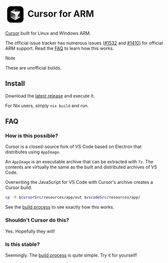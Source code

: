 <h1>
    <img src="./logo.png" width="64px" align="center">
    Cursor for ARM
</h1>

[Cursor](https://cursor.com) built for Linux and Windows ARM.

The official issue tracker has numerous issues ([#1532](https://github.com/getcursor/cursor/issues/1532) and [#1410](https://github.com/getcursor/cursor/issues/1410)) for official ARM support. Read the [FAQ](#faq) to learn how this works.

> [!NOTE]
> These are unofficial builds.

## Install

Download the [latest release](https://github.com/coder/cursor-arm/releases/latest) and execute it.

For Nix users, simply `nix build` and run.

## FAQ

### How is this possible?

Cursor is a closed-source fork of VS Code based on Electron that distributes using `AppImage`.

An `AppImage` is an executable archive that can be extracted with `7z`. The contents are virtually the same as the built and distributed archives of VS Code.

Overwriting the JavaScript for VS Code with Cursor's archive creates a Cursor build.

```bash
cp -R $cursorSrc/resources/app/out $vscodeSrc/resources/app/
```

See the [build process](./flake.nix#L48) to see exactly how this works.

### Shouldn't Cursor do this?

Yes. Hopefully they will!

### Is this stable?

Seemingly. The [build process](./flake.nix#L48) is quite simple. Try it for yourself!
